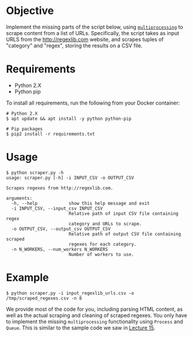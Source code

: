 # Objective

Implement the missing parts of the script below, using [`multiprocessing`](https://docs.python.org/2/library/multiprocessing.html)
to scrape content from a list of URLs. Specifically, the script takes as
input URLS from the http://regexlib.com website, and scrapes tuples of
"category" and "regex", storing the results on a CSV file.

# Requirements
* Python 2.X
* Python pip

To install all requirements, run the following from your Docker container:

```
# Python 2.X
$ apt update && apt install -y python python-pip

# Pip packages
$ pip2 install -r requirements.txt
```

# Usage

```
$ python scraper.py -h
usage: scraper.py [-h] -i INPUT_CSV -o OUTPUT_CSV

Scrapes regexes from http://regexlib.com.

arguments:
  -h, --help            show this help message and exit
  -i INPUT_CSV, --input_csv INPUT_CSV
                        Relative path of input CSV file containing regex
                        category and URLs to scrape.
  -o OUTPUT_CSV, --output_csv OUTPUT_CSV
                        Relative path of output CSV file containing scraped
                        regexes for each category.
  -n N_WORKERS, --num_workers N_WORKERS
                        Number of workers to use.
```

# Example

```
$ python scraper.py -i input_regexlib_urls.csv -o /tmp/scraped_regexes.csv -n 8
```

We provide most of the code for you, including parsing HTML content, as well as
the actual scraping and cleaning of scraped regexes. You only have to implement
the missing `multiprocessing` functionality using `Process` and `Queue`. This is
similar to the sample code we saw in [Lecture 15](http://dsg.csail.mit.edu/6.S080/lectures/lec15-code.zip).
